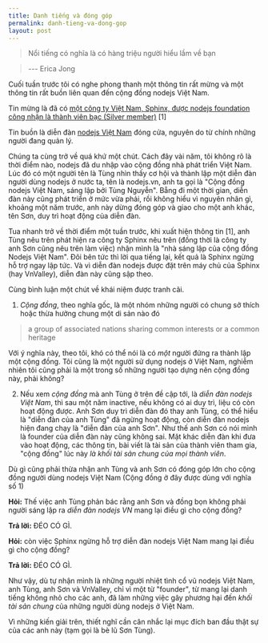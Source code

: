 ```yaml
---
title: Danh tiếng và đóng góp
permalink: danh-tieng-va-dong-gop
layout: post
---
```


> Nổi tiếng có nghĩa là có hàng triệu người hiểu lầm về bạn

> --- Erica Jong

Cuối tuần trước tôi có nghe phong thanh một thông tin rất mừng và một thông tin rất buồn liên quan đến cộng đồng nodejs Việt Nam.

Tin mừng là đã có [một công ty Việt Nam, Sphinx, được nodejs foundation công nhận là thành viên bạc (Silver member)](https://nodejs.org/en/blog/announcements/appdynamics-newrelic-opbeat-sphinx/) [1]

Tin buồn là diễn đàn [nodejs Việt Nam](http://nodejs.vn) đóng cửa, nguyên do từ chính những người đang quản lý.

Chúng ta cùng trở về quá khứ một chút. Cách đây vài năm, tôi không rõ là thời điểm nào, nodejs đã du nhập vào cộng đồng nhà phát triển Việt Nam. Lúc đó có một người tên là Tùng nhìn thấy cơ hội và thành lập một diễn đàn người dùng nodejs ở nước ta, tên là nodejs.vn, anh ta gọi là "Cộng đồng nodejs Việt Nam, sáng lập bởi Tùng Nguyễn". Bẵng đi một thời gian, diễn đàn này cũng phát triển ở mức vừa phải, rồi không hiểu vì nguyên nhân gì, khoảng một năm trước, anh này dừng đóng góp và giao cho một anh khác, tên Sơn, duy trì hoạt động của diễn đàn.

Tua nhanh trở về thời điểm một tuần trước, khi xuất hiện thông tin [1], anh Tùng nêu trên phát hiện ra công ty Sphinx nêu trên (đồng thời là công ty anh Sơn cũng nêu trên làm việc) nhận mình là "nhà sáng lập của cộng đồng Nodejs Việt Nam". Đôi bên tức thì lời qua tiếng lại, kết quả là Sphinx ngừng hỗ trợ ngay lập tức. Và vì diễn đàn nodejs được đặt trên máy chủ của Sphinx (hay VnValley), diễn đàn này cũng sập theo.

Cùng bình luận một chút về khái niệm được tranh cãi.

1. *Cộng đồng*, theo nghĩa gốc, là một nhóm những người có chung sở thích hoặc thừa hưởng chung một di sản nào đó
> a group of associated nations sharing common interests or a common heritage

 Với ý nghĩa này, theo tôi, khó có thể nói là có *một* người đứng ra thành lập một cộng đồng. Tôi cũng là một người sử dụng nodejs ở Việt Nam, nghiễm nhiên tôi cũng phải là một trong số những người tạo dựng nên cộng đồng này, phải không?

2. Nếu xem *cộng đồng* mà anh Tùng ở trên đề cập tới, là *diễn đàn nodejs Việt Nam*, thì sau một năm inactive, nếu không có ai duy trì, liệu có còn hoạt động được. Anh Sơn duy trì diễn đàn đó thay anh Tùng, có thể hiểu là "diễn đàn của anh Tùng" đã ngừng hoạt động, còn diễn đàn nodejs hiện đang chạy là "diễn đàn của anh Sơn". Như thế anh Sơn có nói mình là founder của diễn đàn này cũng không sai. Mặt khác diễn đàn khi đưa vào hoạt động, các thông tin, bài viết là tài sản của thành viên tham gia, "cộng đồng" lúc này *là khối tài sản chung của mọi thành viên*.

Dù gì cũng phải thừa nhận anh Tùng và anh Sơn có đóng góp lớn cho cộng đồng người dùng nodejs Việt Nam (Cộng đồng ở đây được dùng với nghĩa số 1)

**Hỏi:** Thế việc anh Tùng phản bác rằng anh Sơn và đồng bọn không phải người sáng lập ra *diễn đàn nodejs VN* mang lại điều gì cho cộng đồng?

**Trả lời:** ĐÉO CÓ GÌ.

**Hỏi:** còn việc Sphinx ngừng hỗ trợ diễn đàn nodejs Việt Nam mang lại điều gì cho cộng đồng?

**Trả lời:** ĐÉO CÓ GÌ.

Như vậy, dù tự nhận mình là những người nhiệt tình cổ vũ nodejs Việt Nam, anh Tùng, anh Sơn và VnValley, chỉ vì một từ "founder", từ mang lại danh tiếng không nhỏ cho các anh, đã làm những việc gây phương hại đến *khối tài sản chung* của những người dùng nodejs ở Việt Nam.

Vì những kiến giải trên, thiết nghĩ cần cân nhắc lại mục đích ban đầu thật sự của các anh này (tạm gọi là bè lũ Sơn Tùng).
